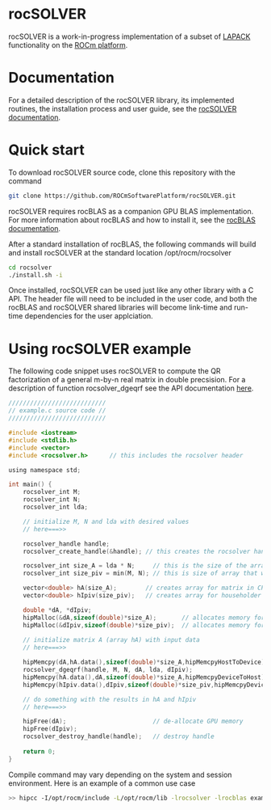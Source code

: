 # rocSOLVER

rocSOLVER is a work-in-progress implementation of a subset of [LAPACK](http://www.netlib.org/lapack/explore-html/index.html) 
functionality on the [ROCm platform](https://rocm.github.io). 

# Documentation

For a detailed description of the rocSOLVER library, its implemented routines, the installation process and user guide, see the
[rocSOLVER documentation](https://rocsolver.readthedocs.io/en/latest).

# Quick start

To download rocSOLVER source code, clone this repository with the command

```bash
git clone https://github.com/ROCmSoftwarePlatform/rocSOLVER.git
```
rocSOLVER requires rocBLAS as a companion GPU BLAS implementation. For more information about rocBLAS and how to
install it, see the [rocBLAS documentation](https://rocblas.readthedocs.io/en/latest).

After a standard installation of rocBLAS, the following commands will build and install rocSOLVER at the standard location
/opt/rocm/rocsolver    

```bash
cd rocsolver 
./install.sh -i
````

Once installed, rocSOLVER can be used just like any other library with a C API. 
The header file will need to be included in the user code, and both the rocBLAS and rocSOLVER shared libraries 
will become link-time and run-time dependencies for the user applciation.

# Using rocSOLVER example

The following code snippet uses rocSOLVER to compute the QR factorization of a general m-by-n real matrix in double precsision. 
For a description of function rocsolver_dgeqrf see the API documentation [here](https://rocsolver.readthedocs.io/en/latest/api.html#rocsolver-type-geqrf).

```C
///////////////////////////
// example.c source code //
///////////////////////////

#include <iostream>
#include <stdlib.h>
#include <vector>
#include <rocsolver.h>      // this includes the rocsolver header

using namespace std;

int main() {
    rocsolver_int M;
    rocsolver_int N;
    rocsolver_int lda;

    // initialize M, N and lda with desired values
    // here===>>

    rocsolver_handle handle;
    rocsolver_create_handle(&handle); // this creates the rocsolver handle

    rocsolver_int size_A = lda * N;     // this is the size of the array that will hold the matrix
    rocsolver_int size_piv = min(M, N); // this is size of array that will have the Householder scalars   

    vector<double> hA(size_A);        // creates array for matrix in CPU
    vector<double> hIpiv(size_piv);   // creates array for householder scalars in CPU

    double *dA, *dIpiv;
    hipMalloc(&dA,sizeof(double)*size_A);       // allocates memory for matrix in GPU
    hipMalloc(&dIpiv,sizeof(double)*size_piv);  // allocates memory for scalars in GPU
  
    // initialize matrix A (array hA) with input data
    // here===>>

    hipMemcpy(dA,hA.data(),sizeof(double)*size_A,hipMemcpyHostToDevice); // copy data to GPU
    rocsolver_dgeqrf(handle, M, N, dA, lda, dIpiv);                      // compute the QR factorization on the GPU   
    hipMemcpy(hA.data(),dA,sizeof(double)*size_A,hipMemcpyDeviceToHost); // copy the results back to CPU
    hipMemcpy(hIpiv.data(),dIpiv,sizeof(double)*size_piv,hipMemcpyDeviceToHost);

    // do something with the results in hA and hIpiv
    // here===>>

    hipFree(dA);                        // de-allocate GPU memory 
    hipFree(dIpiv);
    rocsolver_destroy_handle(handle);   // destroy handle
  
    return 0;
}
```
Compile command may vary depending on the system and session environment. Here is an example of a common use case

```bash
>> hipcc -I/opt/rocm/include -L/opt/rocm/lib -lrocsolver -lrocblas example.c -o example.exe            
```

